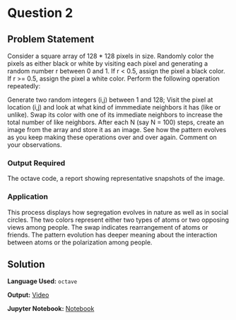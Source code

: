 # Question 2

## Problem Statement
Consider a square array of 128 * 128 pixels in size. Randomly color the pixels as either black or white by visiting each pixel and generating a random number r between 0 and 1. If r < 0.5, assign the pixel a black color. If r >= 0.5, assign the pixel a white color. Perform the following operation repeatedly: 

Generate two random integers (i,j) between 1 and 128; Visit the pixel at location (i,j) and look at what kind of immmediate neighbors it has (like or unlike). Swap its color with one of its immediate neighbors to increase the total number of like neighbors. After each N (say N = 100) steps, create an image from the array and store it as an image. See how the pattern evolves as you keep making these operations over and over again. Comment on your observations.

### Output Required
The octave code, a report showing representative snapshots of the image.

### Application
This process displays how segregation evolves in nature as well as in social circles. The two colors represent either two types of atoms or two opposing views among people. The swap indicates rearrangement of atoms or friends. The pattern evolution has deeper meaning about the interaction between atoms or the polarization among people.

## Solution

**Language Used:** `octave`

**Output:** [Video](Iteration.avi)

**Jupyter Notebook:** [Notebook](movement.ipynb)


